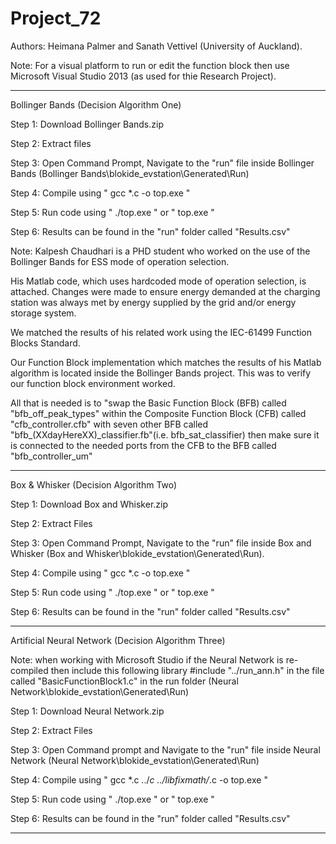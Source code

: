 # Project_72

Authors: Heimana Palmer and Sanath Vettivel (University of Auckland).

Note: For a visual platform to run or edit the function block then use Microsoft Visual Studio 2013 (as used for thie Research Project).

------------------------------------------------------------------------------------------------------------------------------
Bollinger Bands  (Decision Algorithm One)

Step 1: Download Bollinger Bands.zip

Step 2: Extract files

Step 3: Open Command Prompt, Navigate to the "run" file inside Bollinger Bands (Bollinger Bands\blokide_evstation\Generated\Run)

Step 4: Compile using " gcc *.c -o top.exe "

Step 5: Run code using " ./top.exe " or " top.exe "

Step 6: Results can be found in the "run" folder called "Results.csv"

Note: Kalpesh Chaudhari is a PHD student who worked on the use of the Bollinger Bands for ESS mode of operation selection.

His Matlab code, which uses hardcoded mode of operation selection, is attached. Changes were made to ensure energy demanded at the charging station was always met by energy supplied by the grid and/or energy storage system.

We matched the results of his related work using the IEC-61499 Function Blocks Standard.

Our Function Block implementation which matches the results of his Matlab algorithm 
is located inside the Bollinger Bands project. This was to verify our function block environment worked.

All that is needed is to "swap the Basic Function Block (BFB) called "bfb_off_peak_types" within the Composite Function Block (CFB) called "cfb_controller.cfb" with seven other BFB called "bfb_(XXdayHereXX)_classifier.fb"(i.e. bfb_sat_classifier) then make sure it is connected to the needed ports from the CFB to the BFB called "bfb_controller_um"

------------------------------------------------------------------------------------------------------------------------------

Box & Whisker (Decision Algorithm Two)

Step 1: Download Box and Whisker.zip

Step 2: Extract Files

Step 3: Open Command Prompt, Navigate to the "run" file inside Box and Whisker (Box and Whisker\blokide_evstation\Generated\Run).

Step 4: Compile using " gcc *.c -o top.exe "

Step 5: Run code using " ./top.exe " or " top.exe "

Step 6: Results can be found in the "run" folder called "Results.csv"

------------------------------------------------------------------------------------------------------------------------------

Artificial Neural Network (Decision Algorithm Three)

Note: when working with Microsoft Studio if the Neural Network is re-compiled then 
include this following library #include "../run_ann.h" in the file called "BasicFunctionBlock1.c" in the run folder (Neural Network\blokide_evstation\Generated\Run)

Step 1: Download Neural Network.zip

Step 2: Extract Files

Step 3: Open Command prompt and Navigate to the "run" file inside Neural Network (Neural Network\blokide_evstation\Generated\Run)

Step 4: Compile using " gcc *.c ../*c ../libfixmath/*.c -o top.exe "

Step 5: Run code using " ./top.exe " or " top.exe "

Step 6: Results can be found in the "run" folder called "Results.csv"

------------------------------------------------------------------------------------------------------------------------------

